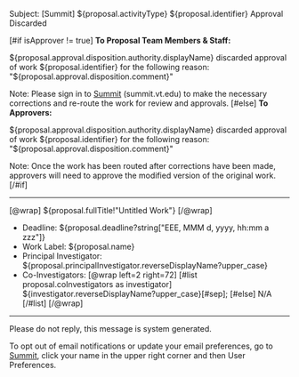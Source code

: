 Subject: [Summit] ${proposal.activityType} ${proposal.identifier} Approval Discarded

[#if isApprover != true]
**To Proposal Team Members & Staff:**

${proposal.approval.disposition.authority.displayName} discarded approval of work ${proposal.identifier} for the following reason: "${proposal.approval.disposition.comment}"

Note: Please sign in to [Summit](summit.vt.edu) (summit.vt.edu) to make the necessary corrections and re-route the work for review and approvals.
[#else]
**To Approvers:**

${proposal.approval.disposition.authority.displayName} discarded approval of work ${proposal.identifier} for the following reason: "${proposal.approval.disposition.comment}"

Note: Once the work has been routed after corrections have been made, approvers will need to approve the modified version of the original work.
[/#if]

------------------------------------------------------------------------
[@wrap]
${proposal.fullTitle!"Untitled Work"}
[/@wrap]

* Deadline:
  ${proposal.deadline?string["EEE, MMM d, yyyy, hh:mm a zzz"]}
* Work Label:
  ${proposal.name}
* Principal Investigator:
  ${proposal.principalInvestigator.reverseDisplayName?upper_case}
* Co-Investigators:
  [@wrap left=2 right=72]
  [#list proposal.coInvestigators as investigator]
  ${investigator.reverseDisplayName?upper_case}[#sep];
  [#else] N/A
  [/#list]
  [/@wrap]

------------------------------------------------------------------------
Please do not reply, this message is system generated.

To opt out of email notifications or update your email preferences, go to [Summit](summit.vt.edu), click your name in the upper right corner and then User Preferences.

